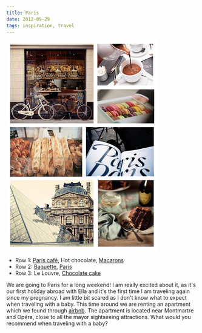 ```yaml
---
title: Paris
date: 2012-09-29
tags: inspiration, travel
---
```


![Collage](/images/collage-paris.jpg)

- Row 1: [Paris café](http://prepfection.tumblr.com/post/31697646246), Hot chocolate, [Macarons](http://matchbookmag.tumblr.com/post/33155687098)
- Row 2: [Baquette](http://saras-scrapbook.tumblr.com/), [Paris](http://c-lassic.tumblr.com/post/22775554541)
- Row 3: Le Louvre, [Chocolate cake](http://paloma81.blogspot.be/search?updated-max=2011-11-07T11:51:00-06:00&max-results=5)

We are going to Paris for a long weekend! I am really excited about it, as it's our first holiday abroad with Ella and it's the first time I am traveling again since my pregnancy. I am little bit scared as I don't know what to expect when traveling with a baby. This time around we are renting an apartment which we found through [airbnb](http://airbnb.com). The apartment is located near Montmartre and Opéra, close to all the mayor sightseeing attractions. What would you recommend when traveling with a baby?
